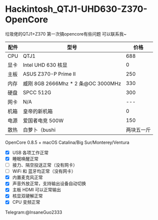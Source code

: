 # Hackintosh_QTJ1-UHD630-Z370-OpenCore
垃圾佬的QTJ1+Z370 第一次搞opencore有些问题 可以联系我~	

| 配件 | 型号                              |价格|
| ---- | --------------------------------- |----|
| CPU  | QTJ1                           |688|
| 显卡 | Intel UHD 630 核显                |0|
| 主板 | ASUS Z370-P Prime II               |250|
| 内存 | 威刚 8GB 2666Mhz * 2 条@OC 3000MHz |330|
| 硬盘 | SPCC 512G          |300|
| 网卡 | N/A    |---|
| 机箱 | 皇帝的新机箱                        |0|
| 电源 | 爱国者电竞 500W                   |150|
| 散热 | 白萝卜（bushi                     |两块五一斤|

OpenCore 0.8.5 + macOS Catalina/Big Sur/Monterey/Ventura

- [x]  USB 各项工作正常
- [x]  睡眠唤醒正常
- [ ]  接力、隔空投送正常（没有网卡）
- [ ]  WiFi 和 蓝牙均正常（没有网卡）
- [x]  内置麦克风正常
- [x]  声音外放正常，支持输出设备自动切换
- [x]  主板 HDMI 可以正常输出
- [x]  核显双硬解正常
- [x]  CPU 变频正常

Telegram:@InsaneGuo2333
